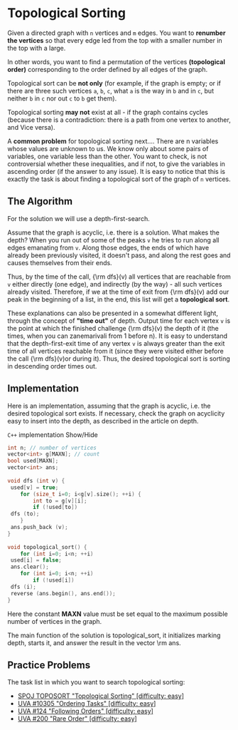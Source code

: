 <!--?title Topological Sorting -->
#  Topological Sorting

Given a directed graph with `n` vertices and `m` edges. You want to **renumber the vertices** so that every edge led from the top with a smaller number in the top with a large.

In other words, you want to find a permutation of the vertices **(topological order)** corresponding to the order defined by all edges of the graph.

Topological sort can be **not only** (for example, if the graph is empty; or if there are three such vertices `a`, `b`, `c`, what `a` is the way in `b` and in `c`, but neither `b` in `c` nor out `c` to `b` get them).

Topological sorting **may not** exist at all - if the graph contains cycles (because there is a contradiction: there is a path from one vertex to another, and Vice versa).

A **common problem** for topological sorting next.... There are n variables whose values are unknown to us. We know only about some pairs of variables, one variable less than the other. You want to check, is not controversial whether these inequalities, and if not, to give the variables in ascending order (if the answer to any issue). It is easy to notice that this is exactly the task is about finding a topological sort of the graph of `n` vertices.

## The Algorithm

For the solution we will use a depth-first-search.

Assume that the graph is acyclic, i.e. there is a solution. What makes the depth? When you run out of some of the peaks `v` he tries to run along all edges emanating from `v`. Along those edges, the ends of which have already been previously visited, it doesn't pass, and along the rest goes and causes themselves from their ends.

Thus, by the time of the call, {\rm dfs}(v) all vertices that are reachable from `v` either directly (one edge), and indirectly (by the way) - all such vertices already visited. Therefore, if we at the time of exit from {\rm dfs}(v) add our peak in the beginning of a list, in the end, this list will get a **topological sort**.

These explanations can also be presented in a somewhat different light, through the concept of **"time out"** of depth. Output time for each vertex `v` is the point at which the finished challenge {\rm dfs}(v) the depth of it (the times, when you can zanemarivali from 1 before n). It is easy to understand that the depth-first-exit time of any vertex `v` is always greater than the exit time of all vertices reachable from it (since they were visited either before the call {\rm dfs}(v)or during it). Thus, the desired topological sort is sorting in descending order times out.

## Implementation

Here is an implementation, assuming that the graph is acyclic, i.e. the desired topological sort exists. If necessary, check the graph on acyclicity easy to insert into the depth, as described in the article on depth.

`C++` implementation <span class="toggle-code">Show/Hide</span>

```cpp
int n; // number of vertices
vector<int> g[MAXN]; // count
bool used[MAXN];
vector<int> ans;
 
void dfs (int v) {
 used[v] = true;
    for (size_t i=0; i<g[v].size(); ++i) {
	    int to = g[v][i];
	    if (!used[to])
 dfs (to);
    }
 ans.push_back (v);
}
 
void topological_sort() {
    for (int i=0; i<n; ++i)
 used[i] = false;
 ans.clear();
    for (int i=0; i<n; ++i)
	    if (!used[i])
 dfs (i);
 reverse (ans.begin(), ans.end());
}
```

Here the constant **MAXN** value must be set equal to the maximum possible number of vertices in the graph.

The main function of the solution is topological_sort, it initializes marking depth, starts it, and answer the result in the vector \rm ans.

## Practice Problems

The task list in which you want to search topological sorting:

- [SPOJ TOPOSORT "Topological Sorting" [difficulty: easy]](http://www.spoj.com/problems/TOPOSORT/)
- [UVA #10305 "Ordering Tasks" [difficulty: easy]](https://z5h64q92x9.net/proxy_u/ru-en.en/uva.onlinejudge.org/index.php?option=onlinejudge&page=show_problem&problem=1246)
- [UVA #124 "Following Orders" [difficulty: easy]](https://z5h64q92x9.net/proxy_u/ru-en.en/uva.onlinejudge.org/index.php?option=onlinejudge&page=show_problem&problem=60)
- [UVA #200 "Rare Order" [difficulty: easy]](https://z5h64q92x9.net/proxy_u/ru-en.en/uva.onlinejudge.org/index.php?option=onlinejudge&page=show_problem&problem=136)
